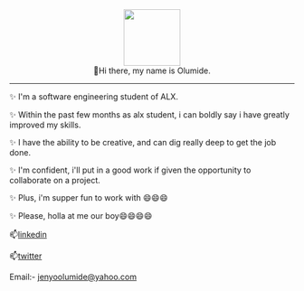 <div id="header" align="center">
  <img src="https://media.giphy.com/media/M9gbBd9nbDrOTu1Mqx/giphy.gif" width="100"/>
</div>
<div align="center">
👋Hi there, my name is Olumide.
</div>
<hr>
✨ I'm a software engineering student of ALX.<br>

✨ Within the past few months as alx student, i can boldly say i have greatly improved my skills.

✨ I have the ability to be creative, and can dig really deep to get the job done.

✨ I'm confident, i'll put in a good work if given the opportunity to collaborate on a project.

✨ Plus, i'm supper fun to work with 😄😄😄

✨ Please, holla at me our boy😄😄😄😄

📫[linkedin](https://www.linkedin.com/in/olumide-jenyo-2061b398)

📫[twitter](https://twitter.com/ibaka24News)

Email:- jenyoolumide@yahoo.com
<!--
**mideactive/mideactive** is a ✨ _special_ ✨ repository because its `README.md` (this file) appears on your GitHub profile.

Here are some ideas to get you started:

- 🔭 I’m currently working on ...
- 🌱 I’m currently learning ...
- 👯 I’m looking to collaborate on ...
- 🤔 I’m looking for help with ...
- 💬 Ask me about ...
- 📫 How to reach me: ...
- 😄 Pronouns: ...
- ⚡ Fun fact: ...
-->
